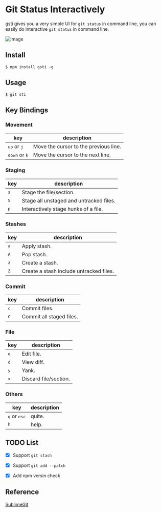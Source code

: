 # Git Status Interactively

gsti gives you a very simple UI for `git status` in command line, you can easily do interactive `git status` in command line.

![image](https://user-images.githubusercontent.com/2182004/47619060-3bddfc00-db15-11e8-96da-a001a243e8b9.png)



## Install

```
$ npm install gsti -g
```

## Usage

```
$ git sti
```

## Key Bindings

### Movement

| **key** | **description** |
| --- | --- |
| <kbd>up</kbd> or <kbd>j</kbd> | Move the cursor to the previous line. |
| <kbd>down</kbd> or <kbd>k</kbd> | Move the cursor to the next line. |


### Staging

| **key** | **description** |
| --- | --- |
| <kbd>s</kbd> | Stage the file/section. |
| <kbd>S</kbd> | Stage all unstaged and untracked files. |
| <kbd>p</kbd> | Interactively stage hunks of a file. |

### Stashes

| **key** | **description** |
| --- | --- |
| <kbd>a</kbd> | Apply stash. |
| <kbd>A</kbd> | Pop stash. |
| <kbd>z</kbd> | Create a stash. |
| <kbd>Z</kbd> | Create a stash include untracked files. |

### Commit

| **key** | **description** |
| --- | --- |
| <kbd>c</kbd> | Commit files. |
| <kbd>C</kbd> | Commit all staged files. |

### File

| **key** | **description** |
| --- | --- |
| <kbd>e</kbd> | Edit file. |
| <kbd>d</kbd> | View diff. |
| <kbd>y</kbd> | Yank. |
| <kbd>x</kbd> | Discard file/section. |

### Others

| **key** | **description** |
| --- | --- |
| <kbd>q</kbd> or <kbd>esc</kbd> | quite. |
| <kbd>h</kbd> | help. |


## TODO List


- [x] Support `git stash`
- [x] Support `git add --patch`
- [x] Add npm versin check


## Reference

[SublimeGit](https://github.com/SublimeGit/SublimeGit)
